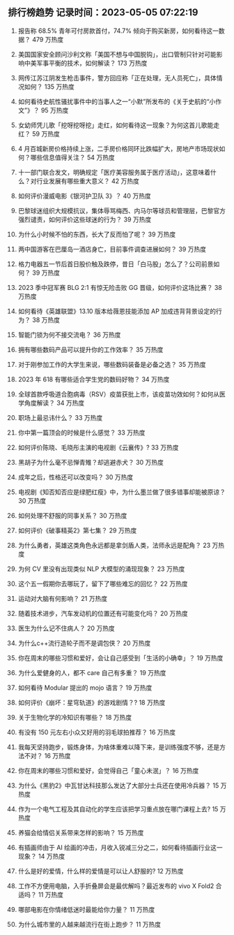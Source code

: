 
## 排行榜趋势 记录时间：2023-05-05 07:22:19
  
  1. 报告称 68.5% 青年可付房款首付，74.7% 倾向于购买新房，如何看待这一数据？ 479 万热度
    
  2. 美国国家安全顾问沙利文称「美国不想与中国脱钩」，出口管制只针对可能影响中美军事平衡的技术，如何解读？ 173 万热度
    
  3. 网传江苏江阴发生枪击事件，警方回应称「正在处理，无人员死亡」，具体情况如何？ 135 万热度
    
  4. 如何看待史航性骚扰事件中的当事人之一“小默”所发布的《关于史航的“小作文”》？ 95 万热度
    
  5. 女幼师凭儿歌「挖呀挖呀挖」走红，如何看待这一现象？为何这首儿歌能走红？ 59 万热度
    
  6. 4 月百城新房价格持续上涨，二手房价格同环比跌幅扩大，房地产市场现状如何？哪些信息值得关注？ 54 万热度
    
  7. 十一部门联合发文，明确规定「医疗美容服务属于医疗活动」，这意味着什么？对行业发展有哪些重大意义？ 42 万热度
    
  8. 如何评价漫威电影《银河护卫队 3》？ 40 万热度
    
  9. 巴黎球迷组织大规模抗议，集体辱骂梅西、内马尔等球员和管理层，巴黎官方强烈谴责，如何评价这些球迷的行为？ 39 万热度
    
  10. 为什么小时候不怕的东西，长大了反而怕了呢？ 39 万热度
    
  11. 两中国游客在巴厘岛一酒店身亡，目前事件调查进展如何？ 39 万热度
    
  12. 格力电器五一节后首日股价触及跌停，昔日「白马股」怎么了？公司前景如何？ 39 万热度
    
  13. 2023 季中冠军赛 BLG 2:1 有惊无险击败 GG 晋级，如何评价这场比赛？ 38 万热度
    
  14. 如何看待《英雄联盟》13.10 版本给薇恩技能添加 AP 加成违背背景设定的行为？ 38 万热度
    
  15. 智能门锁为何不接交流电？ 36 万热度
    
  16. 拥有哪些数码产品可以提升你的工作效率？ 35 万热度
    
  17. 对于刚参加工作的大学生来说，哪些数码装备是必备之选？ 35 万热度
    
  18. 2023 年 618 有哪些适合学生党的数码好物？ 34 万热度
    
  19. 全球首款呼吸道合胞病毒（RSV）疫苗获批上市，该疫苗功效如何？如何从医学角度解读？ 34 万热度
    
  20. 职场上最忌讳什么？ 33 万热度
    
  21. 你中第一篇顶会的时候是什么感觉？ 33 万热度
    
  22. 如何评价陈晓、毛晓彤主演的电视剧《云襄传》? 33 万热度
    
  23. 黑胡子为什么毫不忌惮青雉？却逃避赤犬？ 30 万热度
    
  24. 成年之后，性格还可以改变吗？ 30 万热度
    
  25. 电视剧《知否知否应是绿肥红瘦》中，为什么墨兰做了很多错事却能被原谅？ 30 万热度
    
  26. 如何处理不舒服的同事关系？ 30 万热度
    
  27. 如何评价《破事精英2》第七集？ 29 万热度
    
  28. 为什么勇者，英雄这类角色永远都是拿剑盾人类，法师永远是配角？ 23 万热度
    
  29. 为何 CV 里没有出现类似 NLP 大模型的涌现现象？ 23 万热度
    
  30. 这个五一假期你去哪玩了，留下了哪些难忘的回忆？ 22 万热度
    
  31. 运动对大脑有何影响？ 21 万热度
    
  32. 随着技术进步，汽车发动机的位置还有可能变化吗？ 20 万热度
    
  33. 医生为什么记不住病人？ 20 万热度
    
  34. 为什么c++流行造轮子而不是调包侠？ 20 万热度
    
  35. 你在周末的哪些习惯和爱好，会让自己感受到「生活的小确幸」？ 19 万热度
    
  36. 为什么爱健身的人，都不 care 自己有多重？ 19 万热度
    
  37. 如何看待 Modular 提出的 mojo 语言？ 19 万热度
    
  38. 如何评价《崩坏：星穹轨道》的游戏剧情？? 18 万热度
    
  39. 关于生物化学的冷知识有哪些？ 18 万热度
    
  40. 有没有 150 元左右小众又好用的羽毛球拍推荐？ 16 万热度
    
  41. 我每天坚持跑步，锻炼身体，为啥体重难以降下来，是训练强度不够，还是方法不对？ 16 万热度
    
  42. 你在周末的哪些习惯和爱好，会觉得自己「童心未泯」？ 16 万热度
    
  43. 为什么《黑豹2》中瓦甘达科技那么发达了大部分士兵还在使用冷兵器？ 15 万热度
    
  44. 作为一个电气工程及其自动化的学生应该把学习重点放在哪门课程上去? 15 万热度
    
  45. 养猫会给情侣关系带来怎样的影响？ 15 万热度
    
  46. 有插画师由于 AI 绘画的冲击，月收入锐减三分之二，如何看待插画行业这一现象？ 14 万热度
    
  47. 什么是好的爱情，什么样的爱情是可以让人舒服的? 12 万热度
    
  48. 工作不方便用电脑，入手折叠屏会是最优解吗？最近发布的 vivo X Fold2 合适吗？ 11 万热度
    
  49. 哪部电影在你情绪低迷时最能给你力量？ 11 万热度
    
  50. 为什么城市里的人越来越流行在街上跑步？ 11 万热度
    